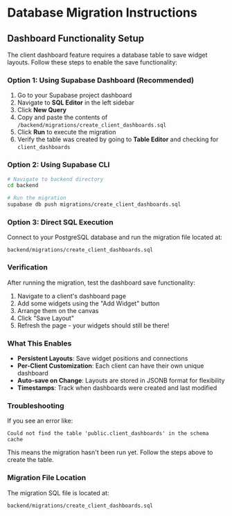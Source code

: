 # Database Migration Instructions

## Dashboard Functionality Setup

The client dashboard feature requires a database table to save widget layouts. Follow these steps to enable the save functionality:

### Option 1: Using Supabase Dashboard (Recommended)

1. Go to your Supabase project dashboard
2. Navigate to **SQL Editor** in the left sidebar
3. Click **New Query**
4. Copy and paste the contents of `/backend/migrations/create_client_dashboards.sql`
5. Click **Run** to execute the migration
6. Verify the table was created by going to **Table Editor** and checking for `client_dashboards`

### Option 2: Using Supabase CLI

```bash
# Navigate to backend directory
cd backend

# Run the migration
supabase db push migrations/create_client_dashboards.sql
```

### Option 3: Direct SQL Execution

Connect to your PostgreSQL database and run the migration file located at:
```
backend/migrations/create_client_dashboards.sql
```

### Verification

After running the migration, test the dashboard save functionality:

1. Navigate to a client's dashboard page
2. Add some widgets using the "Add Widget" button
3. Arrange them on the canvas
4. Click "Save Layout"
5. Refresh the page - your widgets should still be there!

### What This Enables

- **Persistent Layouts**: Save widget positions and connections
- **Per-Client Customization**: Each client can have their own unique dashboard
- **Auto-save on Change**: Layouts are stored in JSONB format for flexibility
- **Timestamps**: Track when dashboards were created and last modified

### Troubleshooting

If you see an error like:
```
Could not find the table 'public.client_dashboards' in the schema cache
```

This means the migration hasn't been run yet. Follow the steps above to create the table.

### Migration File Location

The migration SQL file is located at:
```
backend/migrations/create_client_dashboards.sql
```
